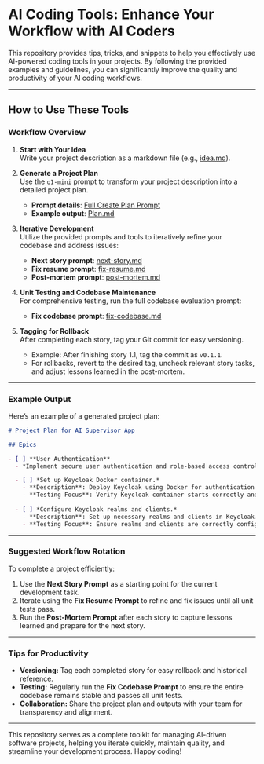 
# AI Coding Tools: Enhance Your Workflow with AI Coders

This repository provides tips, tricks, and snippets to help you effectively use AI-powered coding tools in your projects. By following the provided examples and guidelines, you can significantly improve the quality and productivity of your AI coding workflows.

---

## How to Use These Tools

### Workflow Overview

1. **Start with Your Idea**  
   Write your project description as a markdown file (e.g., [idea.md](https://github.com/mikl0s/ai_coding_tools/blob/main/docs/idea.md)).

2. **Generate a Project Plan**  
   Use the `o1-mini` prompt to transform your project description into a detailed project plan.  
   - **Prompt details**: [Full Create Plan Prompt](https://github.com/mikl0s/ai_coding_tools/blob/main/docs/full-create-plan-prompt.md)  
   - **Example output**: [Plan.md](https://github.com/mikl0s/ai_coding_tools/blob/main/docs/plan.md)

3. **Iterative Development**  
   Utilize the provided prompts and tools to iteratively refine your codebase and address issues:
   - **Next story prompt**: [next-story.md](https://raw.githubusercontent.com/mikl0s/ai_coding_tools/refs/heads/main/docs/next-story.md)  
   - **Fix resume prompt**: [fix-resume.md](https://raw.githubusercontent.com/mikl0s/ai_coding_tools/refs/heads/main/docs/fix-resume.md)  
   - **Post-mortem prompt**: [post-mortem.md](https://raw.githubusercontent.com/mikl0s/ai_coding_tools/refs/heads/main/docs/post-mortem.md)

4. **Unit Testing and Codebase Maintenance**  
   For comprehensive testing, run the full codebase evaluation prompt:
   - **Fix codebase prompt**: [fix-codebase.md](https://raw.githubusercontent.com/mikl0s/ai_coding_tools/refs/heads/main/docs/fix-codebase.md)

5. **Tagging for Rollback**  
   After completing each story, tag your Git commit for easy versioning.  
   - Example: After finishing story 1.1, tag the commit as `v0.1.1`.  
   - For rollbacks, revert to the desired tag, uncheck relevant story tasks, and adjust lessons learned in the post-mortem.

---

### Example Output

Here’s an example of a generated project plan:

```markdown
# Project Plan for AI Supervisor App

## Epics

- [ ] **User Authentication**
  - *Implement secure user authentication and role-based access control using Keycloak.*

  - [ ] *Set up Keycloak Docker container.*
    - **Description**: Deploy Keycloak using Docker for authentication services.
    - **Testing Focus**: Verify Keycloak container starts correctly and is accessible.
  
  - [ ] *Configure Keycloak realms and clients.*
    - **Description**: Set up necessary realms and clients in Keycloak.
    - **Testing Focus**: Ensure realms and clients are correctly configured and functional.
```

---

### Suggested Workflow Rotation

To complete a project efficiently:
1. Use the **Next Story Prompt** as a starting point for the current development task.  
2. Iterate using the **Fix Resume Prompt** to refine and fix issues until all unit tests pass.  
3. Run the **Post-Mortem Prompt** after each story to capture lessons learned and prepare for the next story.

---

### Tips for Productivity

- **Versioning:** Tag each completed story for easy rollback and historical reference.  
- **Testing:** Regularly run the **Fix Codebase Prompt** to ensure the entire codebase remains stable and passes all unit tests.  
- **Collaboration:** Share the project plan and outputs with your team for transparency and alignment.

---

This repository serves as a complete toolkit for managing AI-driven software projects, helping you iterate quickly, maintain quality, and streamline your development process. Happy coding!
